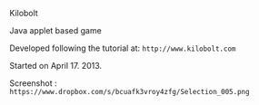Kilobolt

Java applet based game

Developed following the tutorial at: `http://www.kilobolt.com`

Started on April 17. 2013.

Screenshot : `https://www.dropbox.com/s/bcuafk3vroy4zfg/Selection_005.png`

